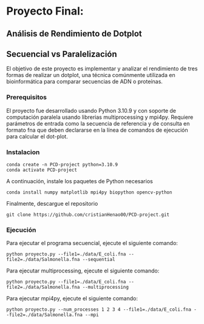 # Proyecto Final:

## Análisis de Rendimiento de Dotplot

## Secuencial vs Paralelización

El objetivo de este proyecto es implementar y analizar el rendimiento de tres formas de realizar un dotplot, una técnica comúnmente utilizada en bioinformática para comparar secuencias de ADN o proteínas.

### Prerequisitos

El proyecto fue desarrollado usando Python 3.10.9 y con soporte de computación paralela usando librerias multiprocessing y mpi4py. Requiere parámetros de entrada como la secuencia de referencia y de consulta en formato fna que deben declararse en la línea de comandos de ejecución para calcular el dot-plot.

### Instalacion

```
conda create -n PCD-project python=3.10.9
conda activate PCD-project
```

A continuación, instale los paquetes de Python necesarios

```
conda install numpy matplotlib mpi4py biopython opencv-python
```

Finalmente, descargue el repositorio

```
git clone https://github.com/cristianHenao00/PCD-project.git
```

### Ejecución

Para ejecutar el programa secuencial, ejecute el siguiente comando:

```
python proyecto.py --file1=./data/E_coli.fna --file2=./data/Salmonella.fna --sequential
```

Para ejecutar multiprocessing, ejecute el siguiente comando:

```
python proyecto.py --file1=./data/E_coli.fna --file2=./data/Salmonella.fna --multiprocessing
```

Para ejecutar mpi4py, ejecute el siguiente comando:

```
python proyecto.py --num_processes 1 2 3 4 --file1=./data/E_coli.fna --file2=./data/Salmonella.fna --mpi
```
